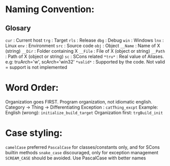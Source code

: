 # Naming Convention:
## Glosary
`cur`     : Current host
`trg`     : Target
`rls`     : Release
`dbg`     : Debug
`win`     : Windows
`lnx`     : Linux
`env`     : Environment
`src`     : Source code
`obj`     : Object
`__Name`  : Name of X (string)
`__Dir`   : Folder containing X
`__File`  : File of X (object or string)
`__Path`  : Path of X (object or string)
`sc`      : SCons related
`*tru*`   : Real value of Aliases. e.g: truArch='w', scArch='win32'
`*valid*` : Supported by the code. Not valid = support is not implemented

# Word Order:
Organization goes FIRST. Program organization, not idiomatic english.
  Category -> Thing -> Differentiating Exception 
  : `catThing_excpt`
  Example:
    English (wrong):     `initialize_build_target`
    Organization first:  `trgBuild_init`

# Case styling:
`camelCase` preferred 
`PascalCase` for classes/constants only, and for SCons builtin methods
`snake_case` discouraged, only for exception management
`SCREAM_CASE` should be avoided. Use PascalCase with better names
